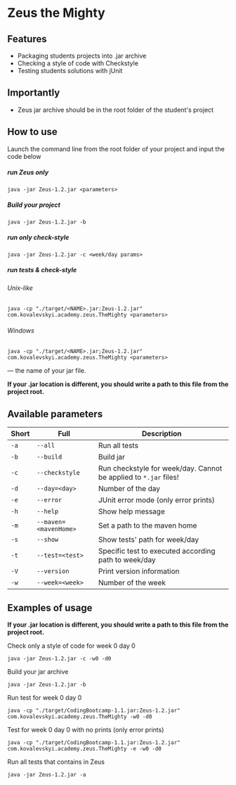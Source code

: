 # Zeus the Mighty

## Features

- Packaging students projects into .jar archive
- Checking a style of code with Checkstyle
- Testing students solutions with jUnit

## Importantly

- Zeus jar archive should be in the root folder of the student's project

## How to use

Launch the command line from the root folder of your project and input the code below

##### run Zeus only

`java -jar Zeus-1.2.jar <parameters>`

##### Build your project

`java -jar Zeus-1.2.jar -b`

##### run only check-style

`java -jar Zeus-1.2.jar -c <week/day params>`

##### run tests & check-style

###### Unix-like

`java -cp "./target/<NAME>.jar:Zeus-1.2.jar" com.kovalevskyi.academy.zeus.TheMighty <parameters>`

###### Windows

`java -cp "./target/<NAME>.jar;Zeus-1.2.jar" com.kovalevskyi.academy.zeus.TheMighty <parameters>`

**<NAME>** — the name of your jar file.

**If your <NAME>.jar location is different, you should write a path to this file from the
project root.**

## Available parameters

|Short|Full|Description|
|---|---|---|
|`-a`|`--all`|Run all tests|
|`-b`|`--build`|Build jar|
|`-c`|`--checkstyle`|Run checkstyle for week/day. Cannot be applied to `*.jar` files!|
|`-d`|`--day=<day>`|Number of the day|
|`-e`|`--error`|JUnit error mode (only error prints)|
|`-h`|`--help`|Show help message|
|`-m`|`--maven=<mavenHome>`|Set a path to the maven home|
|`-s`|`--show`|Show tests' path for week/day|
|`-t`|`--test=<test>`|Specific test to executed according path to week/day|
|`-V`|`--version`|Print version information|
|`-w`|`--week=<week>`|Number of the week|

## Examples of usage

**If your <NAME>.jar location is different, you should write a path to this file from the
project root.**

Check only a style of code for week 0 day 0

`java -jar Zeus-1.2.jar -c -w0 -d0`

Build your jar archive

`java -jar Zeus-1.2.jar -b`

Run test for week 0 day 0

`java -cp "./target/CodingBootcamp-1.1.jar:Zeus-1.2.jar" com.kovalevskyi.academy.zeus.TheMighty -w0 -d0`

Test for week 0 day 0 with no prints (only error prints)

`java -cp "./target/CodingBootcamp-1.1.jar:Zeus-1.2.jar" com.kovalevskyi.academy.zeus.TheMighty -e -w0 -d0`

Run all tests that contains in Zeus

`java -jar Zeus-1.2.jar -a`

